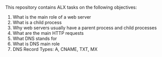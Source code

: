 This repository contains ALX tasks on the following objectives:
1. What is the main role of a web server
2. What is a child process
3. Why web servers usually have a parent process and child processes
4. What are the main HTTP requests
5. What DNS stands for
6. What is DNS main role
7. DNS Record Types: A, CNAME, TXT, MX
